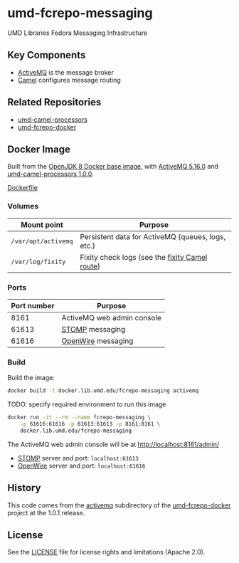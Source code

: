 # umd-fcrepo-messaging

UMD Libraries Fedora Messaging Infrastructure

## Key Components

* [ActiveMQ] is the message broker
* [Camel] configures message routing

## Related Repositories

* [umd-camel-processors](https://github.com/umd-lib/umd-camel-processors)
* [umd-fcrepo-docker]

## Docker Image

Built from the [OpenJDK 8 Docker base image](https://hub.docker.com/_/openjdk),
with [ActiveMQ 5.16.0](http://activemq.apache.org/activemq-5160-release) and
[umd-camel-processors 1.0.0](https://github.com/umd-lib/umd-camel-processors/tree/1.0.0).

[Dockerfile](Dockerfile)

### Volumes

|Mount point|Purpose|
|-----------|-------|
|`/var/opt/activemq`|Persistent data for ActiveMQ (queues, logs, etc.)|
|`/var/log/fixity`  |Fixity check logs (see the [fixity Camel route])|

### Ports

|Port number|Purpose|
|-----------|-------|
|8161       |ActiveMQ web admin console|
|61613      |[STOMP] messaging|
|61616      |[OpenWire] messaging|

### Build

Build the image:

```bash
docker build -t docker.lib.umd.edu/fcrepo-messaging activemq
```

TODO: specify required environment to run this image

```bash
docker run -it --rm --name fcrepo-messaging \
    -p 61616:61616 -p 61613:61613 -p 8161:8161 \
    docker.lib.umd.edu/fcrepo-messaging
```

The ActiveMQ web admin console will be at <http://localhost:8161/admin/>

* [STOMP] server and port: `localhost:61613`
* [OpenWire] server and port: `localhost:61616`

## History

This code comes from the
[activemq](https://github.com/umd-lib/umd-fcrepo-docker/tree/1.0.1/activemq)
subdirectory of the [umd-fcrepo-docker] project at the 1.0.1 release.

## License

See the [LICENSE](LICENSE) file for license rights and limitations (Apache 2.0).


[ActiveMQ]: https://activemq.apache.org/components/classic/
[Camel]: https://camel.apache.org/
[umd-fcrepo-docker]: https://github.com/umd-lib/umd-fcrepo-docker
[fixity Camel route]: activemq/conf/camel/fixity.xml
[STOMP]: https://stomp.github.io/
[OpenWire]: https://activemq.apache.org/openwire.html
